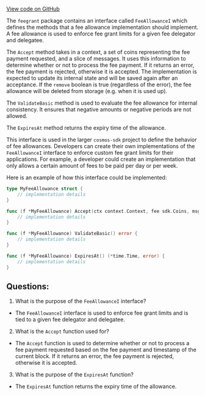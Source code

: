 [View code on GitHub](https://github.com/cosmos/cosmos-sdk.git/x/feegrant/fees.go)

The `feegrant` package contains an interface called `FeeAllowanceI` which defines the methods that a fee allowance implementation should implement. A fee allowance is used to enforce fee grant limits for a given fee delegator and delegatee. 

The `Accept` method takes in a context, a set of coins representing the fee payment requested, and a slice of messages. It uses this information to determine whether or not to process the fee payment. If it returns an error, the fee payment is rejected, otherwise it is accepted. The implementation is expected to update its internal state and will be saved again after an acceptance. If the `remove` boolean is true (regardless of the error), the fee allowance will be deleted from storage (e.g. when it is used up). 

The `ValidateBasic` method is used to evaluate the fee allowance for internal consistency. It ensures that negative amounts or negative periods are not allowed. 

The `ExpiresAt` method returns the expiry time of the allowance. 

This interface is used in the larger `cosmos-sdk` project to define the behavior of fee allowances. Developers can create their own implementations of the `FeeAllowanceI` interface to enforce custom fee grant limits for their applications. For example, a developer could create an implementation that only allows a certain amount of fees to be paid per day or per week. 

Here is an example of how this interface could be implemented:

```go
type MyFeeAllowance struct {
    // implementation details
}

func (f *MyFeeAllowance) Accept(ctx context.Context, fee sdk.Coins, msgs []sdk.Msg) (remove bool, err error) {
    // implementation details
}

func (f *MyFeeAllowance) ValidateBasic() error {
    // implementation details
}

func (f *MyFeeAllowance) ExpiresAt() (*time.Time, error) {
    // implementation details
}
```
## Questions: 
 1. What is the purpose of the `FeeAllowanceI` interface?
- The `FeeAllowanceI` interface is used to enforce fee grant limits and is tied to a given fee delegator and delegatee.

2. What is the `Accept` function used for?
- The `Accept` function is used to determine whether or not to process a fee payment requested based on the fee payment and timestamp of the current block. If it returns an error, the fee payment is rejected, otherwise it is accepted.

3. What is the purpose of the `ExpiresAt` function?
- The `ExpiresAt` function returns the expiry time of the allowance.